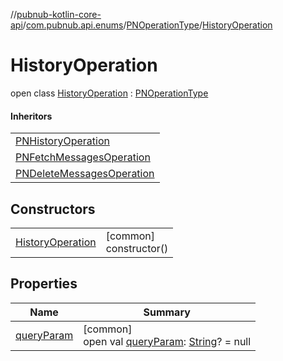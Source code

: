 //[pubnub-kotlin-core-api](../../../../index.md)/[com.pubnub.api.enums](../../index.md)/[PNOperationType](../index.md)/[HistoryOperation](index.md)

# HistoryOperation

open class [HistoryOperation](index.md) : [PNOperationType](../index.md)

#### Inheritors

| |
|---|
| [PNHistoryOperation](../-p-n-history-operation/index.md) |
| [PNFetchMessagesOperation](../-p-n-fetch-messages-operation/index.md) |
| [PNDeleteMessagesOperation](../-p-n-delete-messages-operation/index.md) |

## Constructors

| | |
|---|---|
| [HistoryOperation](-history-operation.md) | [common]<br>constructor() |

## Properties

| Name | Summary |
|---|---|
| [queryParam](../query-param.md) | [common]<br>open val [queryParam](../query-param.md): [String](https://kotlinlang.org/api/latest/jvm/stdlib/kotlin-stdlib/kotlin/-string/index.html)? = null |
